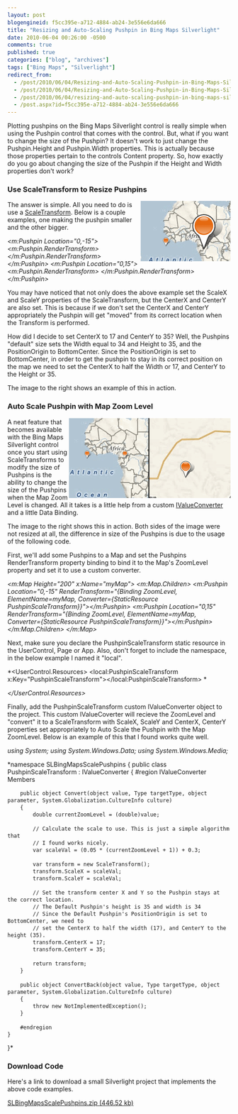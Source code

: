 ```yaml
---
layout: post
blogengineid: f5cc395e-a712-4884-ab24-3e556e6da666
title: "Resizing and Auto-Scaling Pushpin in Bing Maps Silverlight"
date: 2010-06-04 00:26:00 -0500
comments: true
published: true
categories: ["blog", "archives"]
tags: ["Bing Maps", "Silverlight"]
redirect_from: 
  - /post/2010/06/04/Resizing-and-Auto-Scaling-Pushpin-in-Bing-Maps-Silverlight.aspx
  - /post/2010/06/04/Resizing-and-Auto-Scaling-Pushpin-in-Bing-Maps-Silverlight
  - /post/2010/06/04/resizing-and-auto-scaling-pushpin-in-bing-maps-silverlight
  - /post.aspx?id=f5cc395e-a712-4884-ab24-3e556e6da666
---
```

<!-- more -->

Plotting pushpins on the Bing Maps Silverlight control is really simple when using the Pushpin control that comes with the control. But, what if you want to change the size of the Pushpin? It doesn't work to just change the Pushpin.Height and Pushpin.Width properties. This is actually because those properties pertain to the controls Content property. So, how exactly do you go about changing the size of the Pushpin if the Height and Width properties don't work?
<h3>Use ScaleTransform to Resize Pushpins
</h3>

<img style="float: right;" src="/files/2010/6/SLBingMapsPushpinResizeScaleTransform.png" alt="" />

The answer is simple. All you need to do is use a <a rel="nofollow external" href="http://msdn.microsoft.com/en-us/library/system.windows.media.scaletransform%28VS.95%29.aspx">ScaleTransform</a>. Below is a couple examples, one making the pushpin smaller and the other bigger.

*<m:Pushpin Location="0,-15">
    <m:Pushpin.RenderTransform>
        <ScaleTransform ScaleX=".5" ScaleY=".5" CenterX="17" CenterY="35"></ScaleTransform>
    </m:Pushpin.RenderTransform>
</m:Pushpin>
<m:Pushpin Location="0,15">
    <m:Pushpin.RenderTransform>
        <ScaleTransform ScaleX="2" ScaleY="2" CenterX="17" CenterY="35"></ScaleTransform>
    </m:Pushpin.RenderTransform>
</m:Pushpin>*

You may have noticed that not only does the above example set the ScaleX and ScaleY properties of the ScaleTransform, but the CenterX and CenterY are also set. This is because if we don't set the CenterX and CenterY appropriately the Pushpin will get "moved" from its correct location when the Transform is performed.

How did I decide to set CenterX to 17 and CenterY to 35? Well, the Pushpins "default" size sets the Width equal to 34 and Height to 35, and the PositionOrigin to BottomCenter. Since the PositionOrigin is set to BottomCenter, in order to get the pushpin to stay in its correct position on the map we need to set the CenterX to half the Width or 17, and CenterY to the Height or 35.

The image to the right shows an example of this in action.
<h3>Auto Scale Pushpin with Map Zoom Level</h3>

<img style="float: right;" src="/files/2010/6/SLBingMapsPushpinAutoScaleToZoomLevel.png" alt="" />

A neat feature that becomes available with the Bing Maps Silverlight control once you start using ScaleTransforms to modify the size of Pushpins is the ability to change the size of the Pushpins when the Map Zoom Level is changed. All it takes is a little help from a custom <a href="http://msdn.microsoft.com/en-us/library/system.windows.data.ivalueconverter%28VS.95%29.aspx">IValueConverter</a> and a little Data Binding.

The image to the right shows this in action. Both sides of the image were not resized at all, the difference in size of the Pushpins is due to the usage of the following code.

First, we'll add some Pushpins to a Map and set the Pushpins RenderTransform property binding to bind it to the Map's ZoomLevel property and set it to use a custom converter.

*<m:Map Height="200" x:Name="myMap">
    <m:Map.Children>
        <m:Pushpin Location="0,-15"
            RenderTransform="{Binding ZoomLevel, ElementName=myMap, Converter={StaticResource PushpinScaleTransform}}"></m:Pushpin>
        <m:Pushpin Location="0,15"
            RenderTransform="{Binding ZoomLevel, ElementName=myMap, Converter={StaticResource PushpinScaleTransform}}"></m:Pushpin>
    </m:Map.Children>
</m:Map>*

Next, make sure you declare the PushpinScaleTransform static resource in the UserControl, Page or App. Also, don't forget to include the namespace, in the below example I named it "local".

*<UserControl.Resources>
    <local:PushpinScaleTransform x:Key="PushpinScaleTransform"></local:PushpinScaleTransform>
*

*</UserControl.Resources>*

Finally, add the PushpinScaleTransform custom IValueConverter object to the project. This custom IValueCoverter will recieve the ZoomLevel and "convert" it to a ScaleTransform with ScaleX, ScaleY and CenterX, CenterY properties set appropriately to Auto Scale the Pushpin with the Map ZoomLevel. Below is an example of this that I found works quite well.

*using System;
using System.Windows.Data;
using System.Windows.Media;*

*namespace SLBingMapsScalePushpins
{
    public class PushpinScaleTransform : IValueConverter
    {
        #region IValueConverter Members

        public object Convert(object value, Type targetType, object parameter, System.Globalization.CultureInfo culture)
        {
            double currentZoomLevel = (double)value;

            // Calculate the scale to use. This is just a simple algorithm that
            // I found works nicely.
            var scaleVal = (0.05 * (currentZoomLevel + 1)) + 0.3;

            var transform = new ScaleTransform();
            transform.ScaleX = scaleVal;
            transform.ScaleY = scaleVal;

            // Set the transform center X and Y so the Pushpin stays at the correct location.
            // The Default Pushpin's height is 35 and width is 34
            // Since the Default Pushpin's PositionOrigin is set to BottomCenter, we need to
            // set the CenterX to half the width (17), and CenterY to the height (35).
            transform.CenterX = 17;
            transform.CenterY = 35;

            return transform;
        }

        public object ConvertBack(object value, Type targetType, object parameter, System.Globalization.CultureInfo culture)
        {
            throw new NotImplementedException();
        }

        #endregion
    }
}*
<h3>Download Code</h3>

Here's a link to download a small Silverlight project that implements the above code examples.

<a href="/files/2010/6/SLBingMapsScalePushpins.zip">SLBingMapsScalePushpins.zip (446.52 kb)</a>
